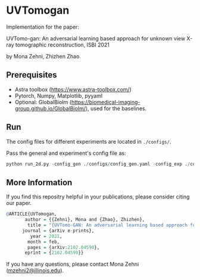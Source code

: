 # UVTomogan

Implementation for the paper: 

UVTomo-gan: An adversarial learning based approach for unknown view X-ray tomographic reconstruction, ISBI 2021

by Mona Zehni, Zhizhen Zhao

## Prerequisites
- Astra toolbox (https://www.astra-toolbox.com/)
- Pytorch, Numpy, Matplotlib, pyyaml
- Optional: GlobalBioIm (https://biomedical-imaging-group.github.io/GlobalBioIm/), used for the baselines.

## Run
The config files for different experiments are located in ```./configs/```.

Pass the general and experiment's config file as:

```r
python run_2d.py -config_gen ./configs/config_gen.yaml -config_exp ./configs/config_phantom_known_clean.yaml
``` 

## More Information
If you find this repositry helpful in your publications, please consider citing our paper.
```r
@ARTICLE{UVTomogan,
       author = {{Zehni}, Mona and {Zhao}, Zhizhen},
        title = "{UVTomo-GAN: An adversarial learning based approach for unknown view X-ray tomographic reconstruction}",
      journal = {arXiv e-prints},
         year = 2021,
        month = feb,
        pages = {arXiv:2102.04590},
       eprint = {2102.04590}}
```
If you have any questions, please contact Mona Zehni (mzehni2@illinois.edu).
